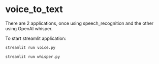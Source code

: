 # voice_to_text
There are 2 applications, once using speech_recognition and the other using OpenAI whisper.

To start streamlit application:

```bash
streamlit run voice.py
```

```bash
streamlit run whisper.py
```
